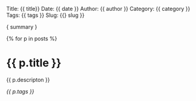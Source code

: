 Title: {{ title}}
Date: {{ date }}
Author: {{ author }}
Category: {{ category }}
Tags: {{ tags }}
Slug: {{} slug }}

{ summary }

<!--more -->

{% for p in posts %}

# {{ p.title }}

{{ p.descripton }}

*{{ p.tags }}*
